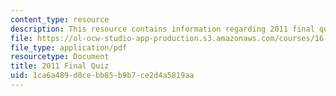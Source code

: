 ```yaml
---
content_type: resource
description: This resource contains information regarding 2011 final quiz.
file: https://ol-ocw-studio-app-production.s3.amazonaws.com/courses/16-50-introduction-to-propulsion-systems-spring-2012/1ca6a489d0cebb85b9b7ce2d4a5819aa_MIT16_50S12_final_quiz.pdf
file_type: application/pdf
resourcetype: Document
title: 2011 Final Quiz
uid: 1ca6a489-d0ce-bb85-b9b7-ce2d4a5819aa
---
```


